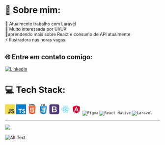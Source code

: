 # 💫 Sobre mim:
🔭 Atualmente trabalho com Laravel<br>👯 Muito interessada por UI/UX<br>🌱aprendendo mais sobre React e consumo de APi atualmente <br>⚡ Ilustradora nas horas vagas


## 🌐 Entre em contato comigo:
[![LinkedIn](https://img.shields.io/badge/LinkedIn-%230077B5.svg?logo=linkedin&logoColor=white)](https://linkedin.com/in/https://www.linkedin.com/in/julia-bergman/) 

# 💻 Tech Stack:

<code><img height="32" src="https://raw.githubusercontent.com/github/explore/80688e429a7d4ef2fca1e82350fe8e3517d3494d/topics/javascript/javascript.png" alt="Javascript"/></code>
<code><img height="32" src="https://raw.githubusercontent.com/github/explore/80688e429a7d4ef2fca1e82350fe8e3517d3494d/topics/typescript/typescript.png" alt="Typescript"/></code>
<code><img height="32" src="https://raw.githubusercontent.com/github/explore/80688e429a7d4ef2fca1e82350fe8e3517d3494d/topics/html/html.png" alt="HTML5"/></code>
<code><img height="32" src="https://raw.githubusercontent.com/github/explore/80688e429a7d4ef2fca1e82350fe8e3517d3494d/topics/css/css.png" alt="CSS"/></code>
<code><img height="32" src="https://raw.githubusercontent.com/github/explore/80688e429a7d4ef2fca1e82350fe8e3517d3494d/topics/bootstrap/bootstrap.png" alt="Bootstrap"/></code>
<code><img height="32" src="https://raw.githubusercontent.com/github/explore/80688e429a7d4ef2fca1e82350fe8e3517d3494d/topics/react/react.png" alt="React"/></code>
<code><img height="32" src="https://raw.githubusercontent.com/github/explore/80688e429a7d4ef2fca1e82350fe8e3517d3494d/topics/angular/angular.png" alt="Angular"/></code>
<code><img height="32" src="https://img.shields.io/badge/figma-%23F24E1E.svg?style=for-the-badge&logo=figma&logoColor=white" alt="Figma"/></code>
<code><img height="32" src="https://img.shields.io/badge/react_native-%2320232a.svg?style=for-the-badge&logo=react&logoColor=%2361DAFB" alt="React Native"/></code>
<code><img height="32" src="https://img.shields.io/badge/laravel-%23FF2D20.svg?style=for-the-badge&logo=laravel&logoColor=white" alt="Laravel"/></code>







---
[![](https://visitcount.itsvg.in/api?id=Biribrinha&icon=0&color=0)](https://visitcount.itsvg.in)

<!-- Proudly created with GPRM ( https://gprm.itsvg.in ) -->

![Alt Text](https://media.giphy.com/media/3oKIPnAiaMCws8nOsE/giphy.gif)
